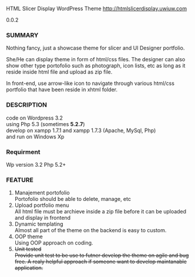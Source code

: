 HTML Slicer Display WordPress Theme http://htmlslicerdisplay.uwiuw.com

0.0.2

<h3>SUMMARY</h3>

Nothing fancy, just a showcase theme for slicer and UI Designer portfolio.
<p>She/He can display theme in form of html/css files. The designer can also show other
    type portofolio such as photograph, icon lists, etc as long as it reside inside html
    file and upload as zip file.</p>
<p> In front-end, use arrow-like icon to navigate through
    various html/css portfolio that have been reside in xhtml folder.</p>

<h3>DESCRIPTION</h3>
code on Wordpress 3.2<br/> using Php 5.3 (sometimes <strong> 5.2.7</strong>)<br/>
develop on xampp 1.7.1 and xampp 1.7.3 (Apache, MySql, Php) <br/>
and run on Windows Xp

<h3>Requirment</h3>
Wp version 3.2
Php 5.2+

<h3>FEATURE</h3>
<ol>
    <li>Manajement portofolio
        <br/>Portofolio should be able to delete, manage, etc
    </li>
    <li>Upload portfolio menu
        <br/>All html file must be archieve inside a zip file before it can be uploaded and display in frontend
    </li>
    <li>Dynamic templating
        <br/>Almost all part of the theme on the backend is easy to custom.
    </li>
    <li>OOP theme
        <br/>Using OOP approach on coding.
    </li>
    <li><del>Unit tested
            <br/>Provide unit test to be use to futner develop the theme on agile and
            bug free. A realy helpful approach if someone want to develop maintanable
            application.</del>
    </li>
</ol>